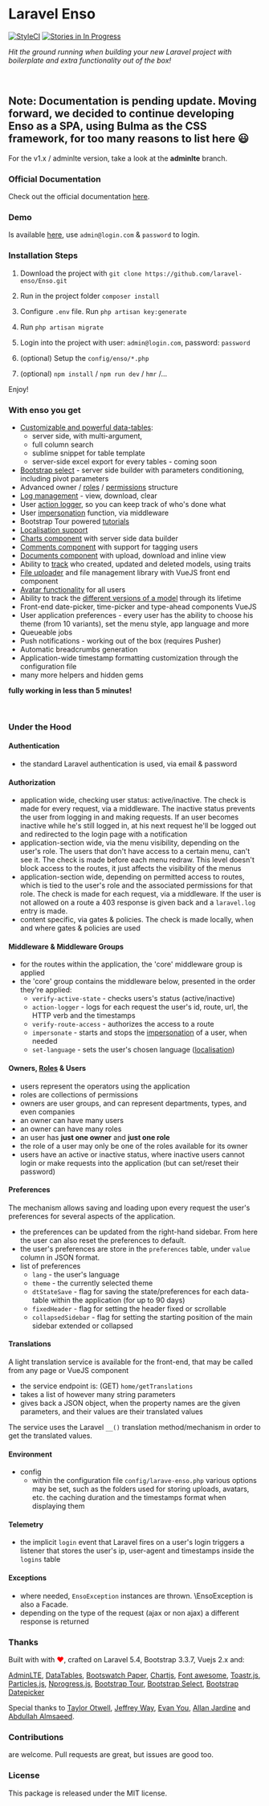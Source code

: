 <!--h--> 
# Laravel Enso
[![StyleCI](https://styleci.io/repos/95136264/shield?branch=master)](https://styleci.io/repos/95136264)
[![Stories in In Progress](https://badge.waffle.io/laravel-enso/Enso.png?label=in%20progress&title=In%20Progress)](https://waffle.io/laravel-enso/Enso)
<!--/h-->

*Hit the ground running when building your new Laravel project with boilerplate and extra functionality out of the box!*

&nbsp;


Note: Documentation is pending update. Moving forward, we decided to continue developing Enso as a SPA, using Bulma as the CSS framework, for too many reasons to list here :smiley: 
------

For the v1.x / adminlte version, take a look at the **adminlte** branch.

<!--h-->
### Official Documentation
Check out the official documentation [here](https://docs.laravel-enso.com/).
<!--/h-->
 
### Demo
Is available [here](https://laravel-enso.com), use `admin@login.com` & `password` to login.

### Installation Steps

1. Download the project with `git clone https://github.com/laravel-enso/Enso.git`

2. Run in the project folder `composer install`

3. Configure `.env` file. Run `php artisan key:generate`

4. Run `php artisan migrate`

5. Login into the project with user: `admin@login.com`, password: `password`

6. (optional) Setup the `config/enso/*.php`

7. (optional) `npm install` / `npm run dev` / `hmr` /...

Enjoy!

### With enso you get

- [Customizable and powerful data-tables](https://github.com/laravel-enso/DataTable):
    - server side, with multi-argument, 
    - full column search 
    - sublime snippet for table template 
    - server-side excel export for every tables - coming soon
- [Bootstrap select](https://github.com/laravel-enso/Select) - server side builder with parameters conditioning, including pivot parameters
- Advanced owner / [roles](https://github.com/laravel-enso/RoleManager) / [permissions](https://github.com/laravel-enso/PermissionManager) structure 
- [Log management](https://github.com/laravel-enso/LogManager) -  view, download, clear
- User [action logger](https://github.com/laravel-enso/ActionLogger), so you can keep track of who's done what
- User [impersonation](https://github.com/laravel-enso/Impersonate) function, via middleware
- Bootstrap Tour powered [tutorials](https://github.com/laravel-enso/TutorialManager)
- [Localisation support](https://github.com/laravel-enso/Localisation)
- [Charts component](https://github.com/laravel-enso/Charts) with server side data builder
- [Comments component](https://github.com/laravel-enso/CommentsManager) with support for tagging users
- [Documents component](https://github.com/laravel-enso/DocumentsManager) with upload, download and inline view
- Ability to [track](https://github.com/laravel-enso/TrackWho) who created, updated and deleted models, using traits
- [File uploader](https://github.com/laravel-enso/FileManager) and file management library with VueJS front end component
- [Avatar functionality](https://github.com/laravel-enso/AvatarManager) for all users
- Ability to track the [different versions of a model](https://github.com/laravel-enso/HistoryTracker) through its lifetime
- Front-end date-picker, time-picker and type-ahead components VueJS
- User application preferences - every user has the ability to choose his theme (from 10 variants), set the menu style, app language and more
- Queueable jobs
- Push notifications - working out of the box (requires Pusher)
- Automatic breadcrumbs generation
- Application-wide timestamp formatting customization through the configuration file
- many more helpers and hidden gems

**fully working in less than 5 minutes!**

&nbsp; 
&nbsp; 
&nbsp; 


### Under the Hood

#### Authentication
 - the standard Laravel authentication is used, via email & password

#### Authorization

 - application wide, checking user status: active/inactive. The check is made for every request, via a middleware. The inactive status prevents the user from logging in and making requests. If an user becomes inactive while he's still logged in, at his next request he'll be logged out and redirected to the login page with a notification
 - application-section wide, via the menu visibility, depending on the user's role. The users that don't have access to a certain menu, can't see it. The check is made before each menu redraw. This level doesn't block access to the routes, it just affects the visibility of the menus
 - application-section wide, depending on permitted access to routes, which is tied to the user's role and the associated permissions for that role. The check is made for each request, via a middleware. If the user is not allowed on a route a 403 response is given back and a `laravel.log` entry is made.
 - content specific, via gates & policies. The check is made locally, when and where gates & policies are used

#### Middleware & Middleware Groups
- for the routes within the application, the 'core' middleware group is applied
- the 'core' group contains the middleware below, presented in the order they're applied: 
    - `verify-active-state` - checks users's status (active/inactive)
    - `action-logger` - logs for each request the user's id, route, url, the HTTP verb and the timestamps
    - `verify-route-access` - authorizes the access to a route
    - `impersonate` - starts and stops the [impersonation](https://github.com/laravel-enso/Impersonate) of a user, when needed
    - `set-language` - sets the user's chosen language ([localisation](https://github.com/laravel-enso/Localisation))

#### Owners, [Roles](https://github.com/laravel-enso/RoleManager) & Users
- users represent the operators using the application
- roles are collections of permissions
- owners are user groups, and can represent departments, types, and even companies
- an owner can have many users
- an owner can have many roles
- an user has **just one owner** and **just one role**
- the role of a user may only be one of the roles available for its owner
- users have an active or inactive status, where inactive users cannot login or make requests into the application (but can set/reset their password) 

#### Preferences

The mechanism allows saving and loading upon every request the user's preferences for several aspects of the application.
- the preferences can be updated from the right-hand sidebar. From here the user can also reset the preferences to default.
- the user's preferences are store in the `preferences` table, under `value` column in JSON format.
- list of preferences
    - `lang` - the user's language
    - `theme` - the currently selected theme
    - `dtStateSave` - flag for saving the state/preferences for each data-table within the application (for up to 90 days)
    - `fixedHeader` - flag for setting the header fixed or scrollable
    - `collapsedSidebar` - flag for setting the starting position of the main sidebar extended or collapsed

#### Translations

A light translation service is available for the front-end, that may be called from any page or VueJS component
- the service endpoint is:  (GET) `home/getTranslations` 
- takes a list of however many string parameters
- gives back a JSON object, when the property names are the given parameters, and their values are their translated values

The service uses the Laravel `__()` translation method/mechanism in order to get the translated values.

#### Environment
- config
    - within the configuration file `config/larave-enso.php` various options may be set, such as the folders used for storing uploads, avatars, etc. the caching duration and the timestamps format when displaying them


#### Telemetry   
- the implicit `login` event that Laravel fires on a user's login triggers a listener that stores the user's ip, user-agent and timestamps inside the `logins` table



#### Exceptions    
- where needed, `EnsoException` instances are thrown. \EnsoException is also a Facade.
- depending on the type of the request (ajax or non ajax) a different response is returned
   
   

### Thanks

Built with with <span style="color:red"> &#10084;&#65039;</span>, crafted on Laravel 5.4, Bootstrap 3.3.7, Vuejs 2.x and:

[AdminLTE](https://adminlte.io), [DataTables](https://datatables.net), 
[Bootswatch Paper](https://bootswatch.com), [Chartjs](http://chartjs.org), 
[Font awesome](http://fontawesome.io), [Toastr.js](http://codeseven.github.io/toastr), 
[Particles.js](http://vincentgarreau.com/particles.js), [Nprogress.js](http://ricostacruz.com/nprogress), 
[Bootstrap Tour](http://bootstraptour.com), [Bootstrap Select](https://silviomoreto.github.io/bootstrap-select), 
[Bootstrap Datepicker](https://bootstrap-datepicker.readthedocs.io)

Special thanks to [Taylor Otwell](https://laravel.com/), [Jeffrey Way](https://laracasts.com), [Evan You](https://vuejs.org/), [Allan Jardine](https://datatables.net) and [Abdullah Almsaeed](https://adminlte.io/).


<!--h-->
### Contributions

are welcome. Pull requests are great, but issues are good too.

### License

This package is released under the MIT license.
<!--/h-->